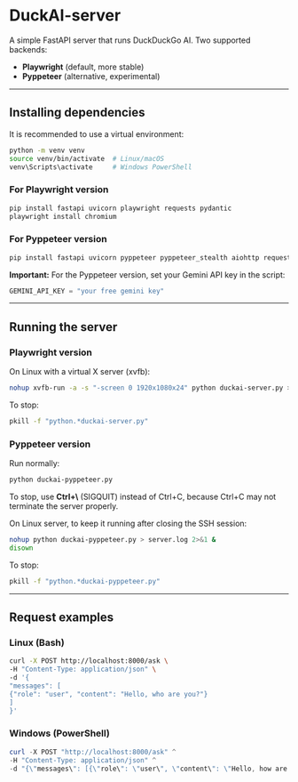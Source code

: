 # DuckAI-server

A simple FastAPI server that runs DuckDuckGo AI.
Two supported backends:

* **Playwright** (default, more stable)
* **Pyppeteer** (alternative, experimental)

---

## Installing dependencies

It is recommended to use a virtual environment:

```bash
python -m venv venv
source venv/bin/activate  # Linux/macOS
venv\Scripts\activate     # Windows PowerShell
```

### For Playwright version

```bash
pip install fastapi uvicorn playwright requests pydantic
playwright install chromium
```

### For Pyppeteer version

```bash
pip install fastapi uvicorn pyppeteer pyppeteer_stealth aiohttp requests pydantic
```

**Important:** For the Pyppeteer version, set your Gemini API key in the script:

```python
GEMINI_API_KEY = "your free gemini key"
```

---

## Running the server

### Playwright version

On Linux with a virtual X server (xvfb):

```bash
nohup xvfb-run -a -s "-screen 0 1920x1080x24" python duckai-server.py > server.log 2>&1 & disown
```

To stop:

```bash
pkill -f "python.*duckai-server.py"
```

### Pyppeteer version

Run normally:

```bash
python duckai-pyppeteer.py
```

To stop, use **Ctrl+\\** (SIGQUIT) instead of Ctrl+C, because Ctrl+C may not terminate the server properly.

On Linux server, to keep it running after closing the SSH session:

```bash
nohup python duckai-pyppeteer.py > server.log 2>&1 &
disown
```

To stop:

```bash
pkill -f "python.*duckai-pyppeteer.py"
```

---

## Request examples

### Linux (Bash)

```bash
curl -X POST http://localhost:8000/ask \
-H "Content-Type: application/json" \
-d '{
"messages": [
{"role": "user", "content": "Hello, who are you?"}
]
}'
```

### Windows (PowerShell)

```powershell
curl -X POST "http://localhost:8000/ask" ^
-H "Content-Type: application/json" ^
-d "{\"messages\": [{\"role\": \"user\", \"content\": \"Hello, how are you?\"}]}"
```
